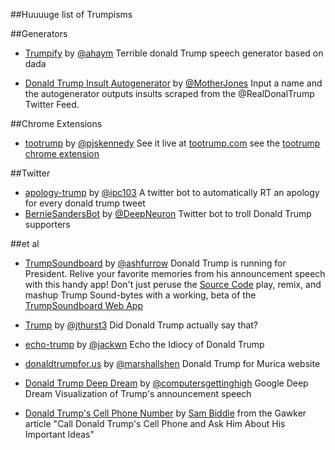 ##Huuuuge list of Trumpisms

##Generators
* [Trumpify](https://github.com/ahaym/trumpify) by [@ahaym](https://github.com/ahaym/) 
Terrible donald Trump speech generator based on dada

* [Donald Trump Insult Autogenerator](http://www.motherjones.com/politics/2015/07/donald-trump-insult-generator) by [@MotherJones](https://github.com/motherjones)
Input a name and the autogenerator outputs insults scraped from the @RealDonalTrump Twitter Feed.

##Chrome Extensions
* [tootrump](https://github.com/pjskennedy/tootrump) by [@pjskennedy](https://github.com/pjskennedy) See it live at [tootrump.com](http://www.tootrump.com)
see the [tootrump chrome extension](https://chrome.google.com/webstore/detail/tootrump/igclinaahgnmfibfcfkbianoggiofdch)

##Twitter

* [apology-trump](https://github.com/ipc103/apology-trump) by [@ipc103](https://github.com/ipc103) A twitter bot to automatically RT an apology for every donald trump tweet
* [BernieSandersBot](https://github.com/DeepNeuron/BernieSandersBot) by [@DeepNeuron](https://github.com/DeepNeuron/)
Twitter bot to troll Donald Trump supporters

##et al

* [TrumpSoundboard](https://github.com/ashfurrow/trumpsoundboard) by [@ashfurrow](https://github.com/ashfurrow/)
Donald Trump is running for President. Relive your favorite memories from his announcement speech with this handy app! Don't just peruse the [Source Code](https://github.com/ashfurrow/trumpsoundboard) play, remix, and mashup Trump Sound-bytes with a working, beta of the [TrumpSoundboard Web App](http://trumpsoundboard.ashfurrow.com/)

* [Trump](https://github.com/jthurst3/trump) by [@jthurst3](https://github.com/jthurst3/) 
Did Donald Trump actually say that?

* [echo-trump](https://github.com/jackwm/echo-trump) by [@jackwn](https://github.com/jackwm/)
Echo the Idiocy of Donald Trump

* [donaldtrumpfor.us](https://github.com/marshallshen/donaldtrumpfor.us) by [@marshallshen](https://github.com/marshallshen/) 
Donald Trump for Murica website

* [Donald Trump Deep Dream](https://www.youtube.com/embed/SYtUYJOY4cE) by [@computersgettinghigh](https://www.youtube.com/channel/UCDI50gZ362aJm9c-rlBY6TA)
Google Deep Dream Visualization of Trump's announcement speech

* [Donald Trump's Cell Phone Number](http://gawker.com/call-donald-trumps-cell-phone-and-ask-him-about-his-imp-1720472577?utm_campaign=socialflow_gawker_twitter&utm_source=gawker_twitter&utm_medium=socialflow) by [Sam Biddle](https://kinja.com/sambiddle)
from the Gawker article "Call Donald Trump's Cell Phone and Ask Him About His Important Ideas" 



